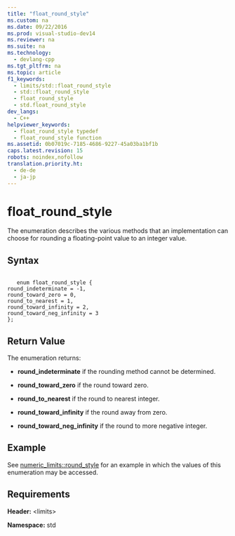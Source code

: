 ```yaml
---
title: "float_round_style"
ms.custom: na
ms.date: 09/22/2016
ms.prod: visual-studio-dev14
ms.reviewer: na
ms.suite: na
ms.technology: 
  - devlang-cpp
ms.tgt_pltfrm: na
ms.topic: article
f1_keywords: 
  - limits/std::float_round_style
  - std::float_round_style
  - float_round_style
  - std.float_round_style
dev_langs: 
  - C++
helpviewer_keywords: 
  - float_round_style typedef
  - float_round_style function
ms.assetid: 0b07019c-7185-4686-9227-45a03ba1bf1b
caps.latest.revision: 15
robots: noindex,nofollow
translation.priority.ht: 
  - de-de
  - ja-jp
---
```

# float_round_style
The enumeration describes the various methods that an implementation can choose for rounding a floating-point value to an integer value.  
  
## Syntax  
  
```  
  
   enum float_round_style {  
round_indeterminate = -1,  
round_toward_zero = 0,  
round_to_nearest = 1,  
round_toward_infinity = 2,  
round_toward_neg_infinity = 3  
};  
```  
  
## Return Value  
 The enumeration returns:  
  
-   **round_indeterminate** if the rounding method cannot be determined.  
  
-   **round_toward_zero** if the round toward zero.  
  
-   **round_to_nearest** if the round to nearest integer.  
  
-   **round_toward_infinity** if the round away from zero.  
  
-   **round_toward_neg_infinity** if the round to more negative integer.  
  
## Example  
 See [numeric_limits::round_style](../vs140/numeric_limits--round_style.md) for an example in which the values of this enumeration may be accessed.  
  
## Requirements  
 **Header:** <limits\>  
  
 **Namespace:** std